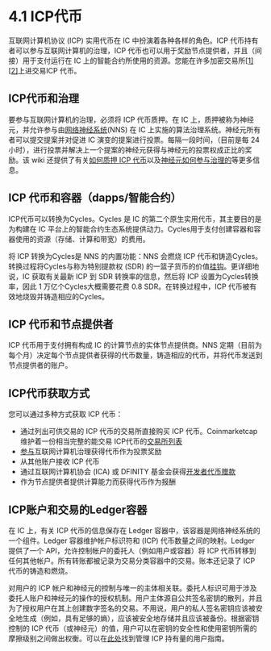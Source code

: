 # 4.1 ICP代币

互联网计算机协议 (ICP) 实用代币在 IC 中扮演着各种各样的角色。ICP 代币持有者可以参与互联网计算机的治理，ICP 代币也可以用于奖励节点提供者，并且（间接）用于支付运行在 IC 上的智能合约所使用的资源。您能在许多加密交易所[[1\]](https://coinmarketcap.com/currencies/internet-computer/)[[2\]](https://www.coingecko.com/en/coins/internet-computer)上进交易ICP 代币。

## ICP代币和治理

要参与互联网计算机的治理，必须将 ICP 代币质押。在 IC 上，质押被称为神经元，并允许参与由[网络神经系统](https://github.com/icpleague/icp-wiki/blob/master/docs/wiki/4.ICP%E4%BB%A3%E5%B8%81%E6%8C%81%E6%9C%89%E8%80%85%E3%80%81%E8%B4%A8%E6%8A%BC%E8%80%85%E5%92%8C%E7%A5%9E%E7%BB%8F%E5%85%83%E6%8C%81%E6%9C%89%E8%80%85%E7%9A%84%E4%BA%92%E8%81%94%E7%BD%91%E8%AE%A1%E7%AE%97%E6%9C%BA/4.6%E7%BD%91%E7%BB%9C%E7%A5%9E%E7%BB%8F%E7%B3%BB%E7%BB%9F.md)(NNS) 在 IC 上实施的算法治理系统。神经元所有者可以提交提案并对促进 IC 演变的提案进行投票。每隔一段时间，（目前是每 24 小时），进行投票并解决上一个提案的神经元获得与神经元的投票权成正比的奖励。该 wiki 还提供了有关[如何质押 ICP 代币](https://github.com/icpleague/icp-wiki/blob/master/docs/wiki/4.ICP%E4%BB%A3%E5%B8%81%E6%8C%81%E6%9C%89%E8%80%85%E3%80%81%E8%B4%A8%E6%8A%BC%E8%80%85%E5%92%8C%E7%A5%9E%E7%BB%8F%E5%85%83%E6%8C%81%E6%9C%89%E8%80%85%E7%9A%84%E4%BA%92%E8%81%94%E7%BD%91%E8%AE%A1%E7%AE%97%E6%9C%BA/4.2.2%E8%B4%A8%E6%8A%BC%E9%80%89%E9%A1%B9.md)以及[神经元如何参与治理的](https://github.com/icpleague/icp-wiki/blob/master/docs/wiki/4.ICP%E4%BB%A3%E5%B8%81%E6%8C%81%E6%9C%89%E8%80%85%E3%80%81%E8%B4%A8%E6%8A%BC%E8%80%85%E5%92%8C%E7%A5%9E%E7%BB%8F%E5%85%83%E6%8C%81%E6%9C%89%E8%80%85%E7%9A%84%E4%BA%92%E8%81%94%E7%BD%91%E8%AE%A1%E7%AE%97%E6%9C%BA/4.4%E4%BA%92%E8%81%94%E7%BD%91%E8%AE%A1%E7%AE%97%E6%9C%BA%E7%9A%84%E6%B2%BB%E7%90%86.md)等更多信息。

## ICP 代币和容器（dapps/智能合约）

ICP代币可以转换为Cycles。Cycles 是 IC 的第二个原生实用代币，其主要目的是为构建在 IC 平台上的智能合约生态系统提供动力。Cycles用于支付创建容器和容器使用的资源（存储、计算和带宽）的费用。

将 ICP 转换为Cycles是 NNS 的内置功能：NNS 会燃烧 ICP 代币和铸造Cycles。转换过程将Cycles与称为特别提款权 (SDR) 的一篮子货币的价值[挂钩](https://www.imf.org/external/np/fin/data/rms_sdrv.aspx)。更详细地说，IC 获取有关最新 ICP 到 SDR 转换率的信息，然后将 ICP 设置为Cycles转换率，因此 1 万亿个Cycles大概需要花费 0.8 SDR。在转换过程中，ICP 代币被有效地烧毁并铸造相应的Cycles。

## ICP 代币和节点提供者

ICP 代币用于支付拥有构成 IC 的计算节点的实体节点提供商。NNS 定期（目前为每个月）决定每个节点提供者获得的代币数量，铸造相应的代币，并将代币发送到节点提供者的账户。

## ICP代币获取方式

您可以通过多种方式获取 ICP 代币：

- 通过列出可供交易的 ICP 代币的交易所直接购买 ICP 代币。Coinmarketcap 维护着一份相当完整的能交易 ICP代币的[交易所列表](https://coinmarketcap.com/currencies/internet-computer/markets/)
- [参与](https://github.com/icpleague/icp-wiki/blob/master/docs/wiki/4.ICP%E4%BB%A3%E5%B8%81%E6%8C%81%E6%9C%89%E8%80%85%E3%80%81%E8%B4%A8%E6%8A%BC%E8%80%85%E5%92%8C%E7%A5%9E%E7%BB%8F%E5%85%83%E6%8C%81%E6%9C%89%E8%80%85%E7%9A%84%E4%BA%92%E8%81%94%E7%BD%91%E8%AE%A1%E7%AE%97%E6%9C%BA/4.4%E4%BA%92%E8%81%94%E7%BD%91%E8%AE%A1%E7%AE%97%E6%9C%BA%E7%9A%84%E6%B2%BB%E7%90%86.md)互联网计算机治理获得代币作为投票奖励
- 从其他账户接收 ICP 代币
- 通过互联网计算机协会 (ICA) 或 DFINITY 基金会获得[开发者代币赠款](https://dfinity.org/grants/)
- 作为节点提供者提供计算能力而获得代币作为报酬

## ICP账户和交易的Ledger容器

在 IC 上，有关 ICP 代币的信息保存在 Ledger 容器中，该容器是网络神经系统的一个组件。Ledger 容器维护帐户标识符和 (ICP) 代币数量之间的映射。Ledger 提供了一个 API，允许控制帐户的委托人（例如用户或容器）将 ICP 代币转移到任何其他帐户。所有转账都被记录为交易分类容器中的交易。账本还记录了 ICP 代币的铸造和燃烧。

对用户的 ICP 帐户和神经元的控制与唯一的主体相关联。委托人标识可用于涉及委托人账户和神经元的操作的授权机制。用户主体源自公共签名密钥的散列，并且为了授权用户在其上创建数字签名的交易。不用说，用户的私人签名密钥应该被安全地生成（例如，具有足够的熵），应该被安全地存储并且应该被备份。根据密钥控制的 ICP 代币（或神经元）的值，用户可以在密钥的安全性和使用密钥所需的摩擦级别之间做出权衡。可以在[此处](https://github.com/icpleague/icp-wiki/blob/master/docs/wiki/4.ICP%E4%BB%A3%E5%B8%81%E6%8C%81%E6%9C%89%E8%80%85%E3%80%81%E8%B4%A8%E6%8A%BC%E8%80%85%E5%92%8C%E7%A5%9E%E7%BB%8F%E5%85%83%E6%8C%81%E6%9C%89%E8%80%85%E7%9A%84%E4%BA%92%E8%81%94%E7%BD%91%E8%AE%A1%E7%AE%97%E6%9C%BA/4.2%E7%AE%A1%E7%90%86%E6%8C%81%E6%9C%89%E7%9A%84ICP.md)找到管理 ICP 持有量的用户指南。

